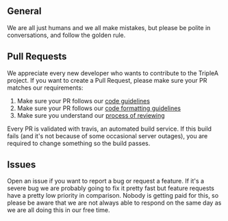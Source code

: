 ## General
We are all just humans and we all make mistakes, but please be polite in conversations, and follow the golden rule.

## Pull Requests
We appreciate every new developer who wants to contribute to the TripleA project.
If you want to create a Pull Request, please make sure your PR matches our requirements:
1. Make sure your PR follows our [code guidelines](http://www.triplea-game.org/dev_docs/dev/code_standards/)
2. Make sure your PR follows our [code formatting guidelines](http://www.triplea-game.org/dev_docs/dev/code_format/)
3. Make sure you understand our [process of reviewing](http://www.triplea-game.org/dev_docs/dev/code_reviews/)

Every PR is validated with travis, an automated build service.
If this build fails (and it's not because of some occasional server outages),  you are required to change something so the build passes.

## Issues
Open an issue if you want to report a bug or request a feature.
If it's a severe bug we are probably going to fix it pretty fast but feature requests have a pretty low priority in comparison.
Nobody is getting paid for this, so please be aware that we are not always able to respond on the same day as we are all doing this in our free time.
